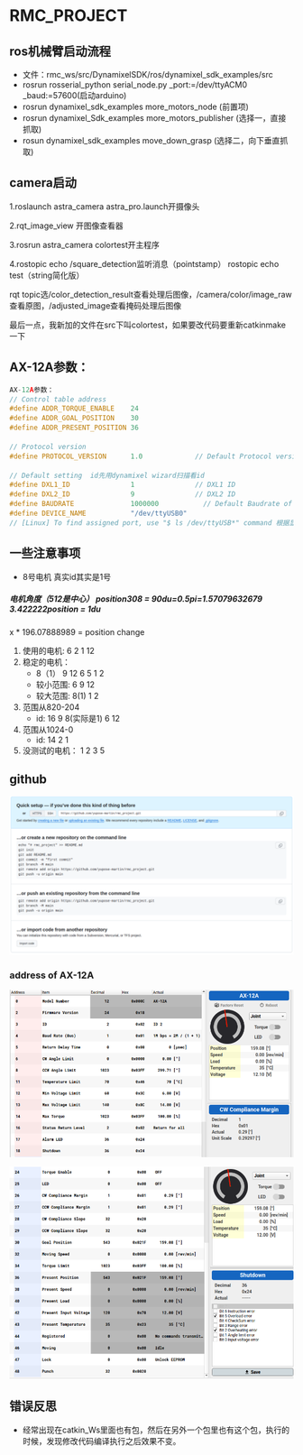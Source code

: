 # RMC_PROJECT

## ros机械臂启动流程

* 文件：rmc_ws/src/DynamixelSDK/ros/dynamixel_sdk_examples/src
* rosrun rosserial_python serial_node.py _port:=/dev/ttyACM0 _baud:=57600(启动arduino)
* rosrun dynamixel_sdk_examples more_motors_node (前置项)
* rosrun dynamixel_Sdk_examples more_motors_publisher  (选择一，直接抓取)
* rosun dynamixel_sdk_examples move_down_grasp (选择二，向下垂直抓取)

## camera启动

1.roslaunch astra_camera astra_pro.launch开摄像头

2.rqt_image_view 开图像查看器

3.rosrun astra_camera colortest开主程序

4.rostopic echo /square_detection监听消息（pointstamp）
rostopic echo test（string简化版）

rqt topic选/color_detection_result查看处理后图像，/camera/color/image_raw查看原图，/adjusted_image查看掩码处理后图像

最后一点，我新加的文件在src下叫colortest，如果要改代码要重新catkinmake一下

## AX-12A参数：

```c++
AX-12A参数：
// Control table address
#define ADDR_TORQUE_ENABLE    24
#define ADDR_GOAL_POSITION    30
#define ADDR_PRESENT_POSITION 36

// Protocol version
#define PROTOCOL_VERSION      1.0             // Default Protocol version of DYNAMIXEL X series.

// Default setting  id先用dynamixel wizard扫描看id
#define DXL1_ID               1               // DXL1 ID
#define DXL2_ID               9               // DXL2 ID
#define BAUDRATE              1000000           // Default Baudrate of DYNAMIXEL X series
#define DEVICE_NAME           "/dev/ttyUSB0"  
// [Linux] To find assigned port, use "$ ls /dev/ttyUSB*" command 根据显示更改usb
```

## 一些注意事项

* 8号电机 真实id其实是1号

##### 电机角度（512是中心） position308 = 90du=0.5pi=1.57079632679       3.422222position = 1du

x * 196.07888989 = position change

1. 使用的电机: 6  2  1  12
1. 稳定的电机：
   * 8（1） 9 12 6 5 1 2
   * 较小范围: 6 9 12
   * 较大范围: 8(1) 1  2
2. 范围从820-204
   * id:  16 9 8(实际是1) 6 12
3. 范围从1024-0
   * id: 14 2 1
4. 没测试的电机： 1 2 3 5

## github

![image-20240103170043179](README.assets/image-20240103170043179.png)

### address of AX-12A

![image-20240104173845224](README.assets/image-20240104173845224.png)

![image-20240104173857311](README.assets/image-20240104173857311.png)

## 错误反思

* 经常出现在catkin_Ws里面也有包，然后在另外一个包里也有这个包，执行的时候，发现修改代码编译执行之后效果不变。
